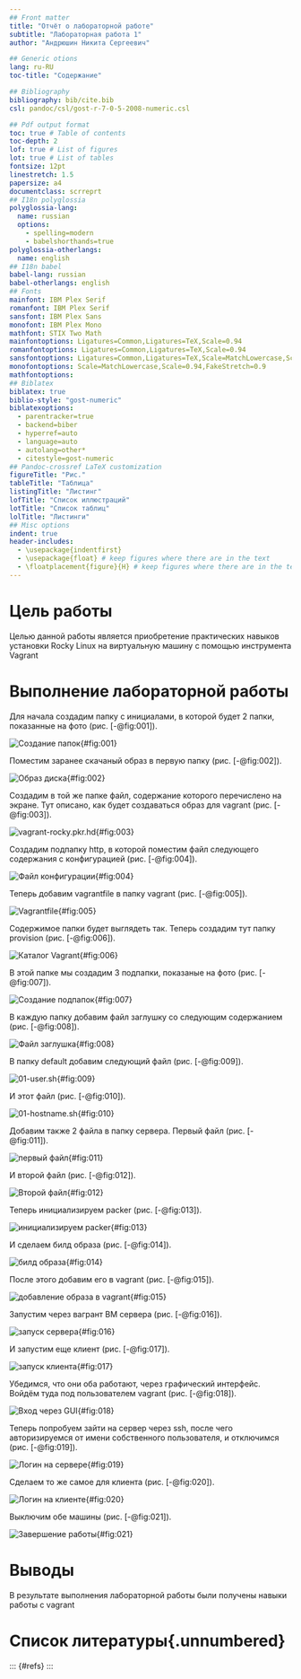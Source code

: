 ```yaml
---
## Front matter
title: "Отчёт о лабораторной работе"
subtitle: "Лабораторная работа 1"
author: "Андрюшин Никита Сергеевич"

## Generic otions
lang: ru-RU
toc-title: "Содержание"

## Bibliography
bibliography: bib/cite.bib
csl: pandoc/csl/gost-r-7-0-5-2008-numeric.csl

## Pdf output format
toc: true # Table of contents
toc-depth: 2
lof: true # List of figures
lot: true # List of tables
fontsize: 12pt
linestretch: 1.5
papersize: a4
documentclass: scrreprt
## I18n polyglossia
polyglossia-lang:
  name: russian
  options:
	- spelling=modern
	- babelshorthands=true
polyglossia-otherlangs:
  name: english
## I18n babel
babel-lang: russian
babel-otherlangs: english
## Fonts
mainfont: IBM Plex Serif
romanfont: IBM Plex Serif
sansfont: IBM Plex Sans
monofont: IBM Plex Mono
mathfont: STIX Two Math
mainfontoptions: Ligatures=Common,Ligatures=TeX,Scale=0.94
romanfontoptions: Ligatures=Common,Ligatures=TeX,Scale=0.94
sansfontoptions: Ligatures=Common,Ligatures=TeX,Scale=MatchLowercase,Scale=0.94
monofontoptions: Scale=MatchLowercase,Scale=0.94,FakeStretch=0.9
mathfontoptions:
## Biblatex
biblatex: true
biblio-style: "gost-numeric"
biblatexoptions:
  - parentracker=true
  - backend=biber
  - hyperref=auto
  - language=auto
  - autolang=other*
  - citestyle=gost-numeric
## Pandoc-crossref LaTeX customization
figureTitle: "Рис."
tableTitle: "Таблица"
listingTitle: "Листинг"
lofTitle: "Список иллюстраций"
lotTitle: "Список таблиц"
lolTitle: "Листинги"
## Misc options
indent: true
header-includes:
  - \usepackage{indentfirst}
  - \usepackage{float} # keep figures where there are in the text
  - \floatplacement{figure}{H} # keep figures where there are in the text
---
```


# Цель работы

Целью данной работы является приобретение практических навыков установки Rocky Linux на виртуальную машину с помощью инструмента Vagrant

# Выполнение лабораторной работы

Для начала создадим папку с инициалами, в которой будет 2 папки, показанные на фото (рис. [-@fig:001]).

![Создание папок](image/1.png){#fig:001}

Поместим заранее скачаный образ в первую папку (рис. [-@fig:002]).

![Образ диска](image/2.png){#fig:002}

Создадим в той же папке файл, содержание которого перечислено на экране. Тут описано, как будет создаваться образ для vagrant (рис. [-@fig:003]).

![vagrant-rocky.pkr.hd](image/3.png){#fig:003}

Создадим подпапку http, в которой поместим файл следующего содержания с конфигурацией (рис. [-@fig:004]).

![Файл конфигурации](image/4.png){#fig:004}

Теперь добавим vagrantfile в папку vagrant (рис. [-@fig:005]).

![Vagrantfile](image/5.png){#fig:005}

Содержимое папки будет выглядеть так. Теперь создадим тут папку provision (рис. [-@fig:006]).

![Каталог Vagrant](image/6.png){#fig:006}

В этой папке мы создадим 3 подпапки, показаные на фото (рис. [-@fig:007]).

![Создание подпапок](image/7.png){#fig:007}

В каждую папку добавим файл заглушку со следующим содержанием (рис. [-@fig:008]).

![Файл заглушка](image/8.png){#fig:008}

В папку default добавим следующий файл (рис. [-@fig:009]).

![01-user.sh](image/9.png){#fig:009}

И этот файл (рис. [-@fig:010]).

![01-hostname.sh](image/10.png){#fig:010}

Добавим также 2 файла в папку сервера. Первый файл (рис. [-@fig:011]).

![первый файл](image/11.png){#fig:011}

И второй файл (рис. [-@fig:012]).

![Второй файл](image/12.png){#fig:012}

Теперь инициализируем packer (рис. [-@fig:013]).

![инициализируем packer](image/13.png){#fig:013}

И сделаем билд образа (рис. [-@fig:014]).

![билд образа](image/14.png){#fig:014}

После этого добавим его в vagrant (рис. [-@fig:015]).

![добавление образа в vagrant](image/15.png){#fig:015}

Запустим через вагрант ВМ сервера (рис. [-@fig:016]).

![запуск сервера](image/16.png){#fig:016}

И запустим еще клиент (рис. [-@fig:017]).

![запуск клиента](image/17.png){#fig:017}

Убедимся, что они оба работают, через графический интерфейс. Войдём туда под пользователем vagrant (рис. [-@fig:018]).

![Вход через GUI](image/18.png){#fig:018}

Теперь попробуем зайти на сервер через ssh, после чего авторизируемся от имени собственного пользователя, и отключимся (рис. [-@fig:019]).

![Логин на сервере](image/19.png){#fig:019}

Сделаем то же самое для клиента (рис. [-@fig:020]).

![Логин на клиенте](image/20.png){#fig:020}

Выключим обе машины (рис. [-@fig:021]).

![Завершение работы](image/21.png){#fig:021}

# Выводы

В результате выполнения лабораторной работы были получены навыки работы с vagrant

# Список литературы{.unnumbered}

::: {#refs}
:::
